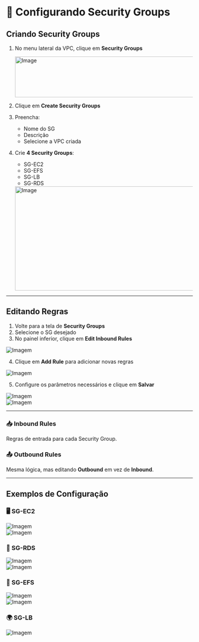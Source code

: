 # 🔐 Configurando Security Groups

## Criando Security Groups

1. No menu lateral da VPC, clique em **Security Groups**
     
   <img width="729" height="110" alt="Image" src="https://github.com/user-attachments/assets/e15eb533-450c-4b5f-b604-43a5443fbf15" />

3. Clique em **Create Security Groups**  
4. Preencha:  
   - Nome do SG  
   - Descrição  
   - Selecione a VPC criada  

5. Crie **4 Security Groups**:  
   - SG-EC2  
   - SG-EFS  
   - SG-LB  
   - SG-RDS
  
   <img width="701" height="281" alt="Image" src="https://github.com/user-attachments/assets/1409d424-e805-48f1-93a1-6b07f5b94172" />

---

## Editando Regras

1. Volte para a tela de **Security Groups**  
2. Selecione o SG desejado  
3. No painel inferior, clique em **Edit Inbound Rules**  

![Imagem]()

4. Clique em **Add Rule** para adicionar novas regras  

![Imagem]()

5. Configure os parâmetros necessários e clique em **Salvar**  

![Imagem]()  
![Imagem]()

---

### 📥 Inbound Rules
Regras de entrada para cada Security Group.  

### 📤 Outbound Rules
Mesma lógica, mas editando **Outbound** em vez de **Inbound**.  

---

## Exemplos de Configuração

### 🖥 SG-EC2  
![Imagem]()  
![Imagem]()  

### 💾 SG-RDS  
![Imagem]()  
![Imagem]()  

### 📂 SG-EFS  
![Imagem]()  
![Imagem]()  

### 🌍 SG-LB  
![Imagem]()  


